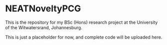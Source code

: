 # NEATNoveltyPCG


This is the repository for my BSc (Hons) research project at the University of the Witwatersrand, Johannesburg.


This is just a placeholder for now, and complete code will be uploaded here.

